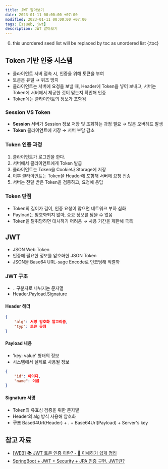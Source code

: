 ```yaml
---
title: JWT 알아보기
date: 2023-01-11 00:00:00 +07:00
modified: 2023-01-11 00:00:00 +07:00
tags: [ssueb, jwt]
description: JWT 알아보기
---
```


0. this unordered seed list will be replaced by toc as unordered list
{:toc}

## Token 기반 인증 시스템
- 클라이언트 서버 접속 시, 인증을 위해 토큰을 부여
- 토큰은 유일 → 위조 방지
- 클라이언트는 서버에 요청을 보낼 때, Header에 Token을 넣어 보내고, 서버는 Token에 서버에서 제공한 것이 맞는지 확인해 인증
- Token에는 클라이언트의 정보가 포함됨

### Session VS Token
- **Session** 서버가 Session 정보 저장 및 조회하는 과정 필요 → 많은 오버헤드 발생
- **Token** 클라이언트에 저장 → 서버 부담 감소

### Token 인증 과정
1. 클라이언트가 로그인을 한다.
2. 서버에서 클라이언트에게 Token 발급
3. 클라이언트는 Token을 Cookie나 Storage에 저장
4. 이후 클라이언트는 Token을 Header에 포함해 서버에 요청 전송
5. 서버는 전달 받은 Token을 검증하고, 요청에 응답

### Token 단점
- Token의 길이가 길어, 인증 요청이 많으면 네트워크 부하 심화
- Payload는 암호화되지 않아, 중요 정보를 담을 수 없음
- Token을 탈취당하면 대처하기 어려움 → 사용 기간을 제한해 극복

## JWT
- JSON Web Token
- 인증에 필요한 정보를 암호화한 JSON Token
- JSON을 Base64 URL-sage Encode로 인코딩해 직렬화

### JWT 구조
- `.` 구분자로 나눠지는 문자열
- Header.Payload.Signature

#### Header 헤더
```json
{  
    "alg": 서명 암호화 알고리즘,
    "typ": 토큰 유형
}
```

#### Payload 내용
- 'key: value' 형태의 정보
- 시스템에서 실제로 사용될 정보  
```json
{  
    "id": 아이디,
    "name": 이름
}
```

#### Signature 서명
- Token의 유효성 검증을 위한 문자열
- Header의 alg 방식 사용해 암호화
- **구조** Base64Url(Header) + . + Base64Url(Payload) + Server's key

## 참고 자료
- [[WEB] 📚 JWT 토큰 인증 이란? - 💯 이해하기 쉽게 정리](https://inpa.tistory.com/entry/WEB-%F0%9F%93%9A-JWTjson-web-token-%EB%9E%80-%F0%9F%92%AF-%EC%A0%95%EB%A6%AC#Token_%EC%9D%B8%EC%A6%9D)
- [SpringBoot + JWT + Security + JPA 인증 구현, JWT란?](https://aljjabaegi.tistory.com/659)
